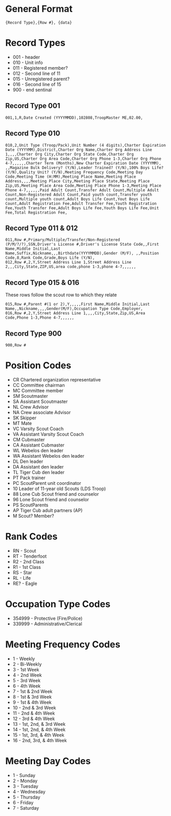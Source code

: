 General Format
==============
    {Record Type},{Row #}, {data}

Record Types
============
* 001 - header
* 010 - Unit info
* 011 - Registered member?
* 012 - Second line of 11
* 015 - Unregistered parent?
* 016 - Second line of 15
* 900 - end sentinal

Record Type 001
---------------
    001,1,R,Date Created (YYYYMMDD),102808,TroopMaster ME,02.00,

Record Type 010
---------------
    010,2,Unit Type (Troop/Pack),Unit Number (4 digits),Charter Expiration Date (YYYYMM),District,Charter Org Name,Charter Org Address Line 1,,,,Charter Org City,Charter Org State Code,Charter Org Zip,US,Charter Org Area Code,Charter Org Phone 1-3,Charter Org Phone 4-7,,,,,,Charter Term (Months),New Charter Expiration Date (YYYYMM), ,,Magazine Bulk Delivery? (Y/N),Leader Trained? (Y/N),100% Boys Life? (Y/N),Quality Unit? (Y/N),Meeting Frequency Code,Meeting Day Code,Meeting Time (H:MM),Meeting Place Name,Meeting Place Address,,,,Meeting Place City,Meeting Place State,Meeting Place Zip,US,Meeting Place Area Code,Meeting Place Phone 1-3,Meeting Place Phone 4-7,,,,,,Paid Adult Count,Transfer Adult Count,Multiple Adult Count,Non-Registered Adult Count,Paid youth count,Transfer youth count,Multiple youth count,Adult Boys Life Count,Yout Boys Life Count,Adult Registration Fee,Adult Transfer Fee,Youth Registration Fee,Youth Transfer Fee,Adult Boys Life Fee,Youth Boys Life Fee,Unit Fee,Total Registration Fee,

Record Type 011 & 012
---------------------
    011,Row #,Primary/Multiple/Transfer/Non-Registered (P/M/?/?),SSN,Driver's License #,Driver's License State Code,,First Name,Middle Initial,Last Name,Suffix,Nickname,,,Birthdate(YYYYMMDD),Gender (M/F), ,,Position Code,8,Rank Code,Grade,Boys Life (Y/N),
    012,Row #,2,Y,Street Address Line 1,Street Address Line 2,,,City,State,ZIP,US,area code,phone 1-3,phone 4-7,,,,,,

Record Type 015 & 016
---------------------
These rows follow the scout row to which they relate 

    015,Row #,Parent #(1 or 2),Y,,,,,First Name,Middle Initial,Last Name,,Nickname,,,,Gender(M/F),Occupation Type Code,Employer,
    016,Row #,2,Y,Street Address Line 1,,,,City,State,Zip,US,Area Code,Phone 1-3,Phone 4-7,,,,,,

Record Type 900
---------------
    900,Row #

Position Codes
==============
* CR Chartered organization representative
* CC Committee chairman
* MC Committee member
* SM Scoutmaster 
* SA Assistant Scoutmaster
* NL Crew Advisor
* NA Crew associate Advisor
* SK Skipper
* MT Mate
* VC Varsity Scout Coach
* VA Assistant Varsity Scout Coach
* CM Cubmaster
* CA Assistant Cubmaster
* WL Webelos den leader
* WA Assistant Webelos den leader
* DL Den leader 
* DA Assistant den leader
* TL Tiger Cub den leader
* PT Pack trainer
* PC ScoutParent unit coordinator
* 10 Leader of 11-year old Scouts (LDS Troop)
* 88 Lone Cub Scout friend and counselor
* 96 Lone Scout friend and counselor
* PS ScoutParents
* AP Tiger Cub adult partners (AP) 
* M  Scout? Member?

Rank Codes
==========
* RN - Scout
* RT - Tenderfoot
* R2 - 2nd Class
* R1 - 1st Class
* RS - Star
* RL - Life
* RE? - Eagle

Occupation Type Codes
=====================
* 354999 - Protective (Fire/Police)
* 339999 - Administrative/Clerical

Meeting Frequency Codes
=======================
* 1 - Weekly
* 2 - Bi-Weekly
* 3 - 1st Week
* 4 - 2nd Week
* 5 - 3rd Week
* 6 - 4th Week
* 7 - 1st & 2nd Week
* 8 - 1st & 3rd Week
* 9 - 1st & 4th Week
* 10 - 2nd & 3rd Week
* 11 - 2nd & 4th Week
* 12 - 3rd & 4th Week
* 13 - 1st, 2nd, & 3rd Week
* 14 - 1st, 2nd, & 4th Week
* 15 - 1st, 3rd, & 4th Week
* 16 - 2nd, 3rd, & 4th Week

Meeting Day Codes
=================
* 1 - Sunday
* 2 - Monday
* 3 - Tuesday
* 4 - Wednesday
* 5 - Thursday
* 6 - Friday
* 7 - Saturday